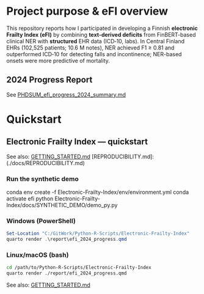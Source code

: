 ﻿
# Project purpose & eFI overview

This repository reports how I participated in developing a Finnish **electronic Frailty Index (eFI)** by combining **text-derived deficits** from FinBERT-based clinical NER with **structured** EHR data (ICD‑10, labs). In Central Finland EHRs (102,525 patients; 10.6 M notes), NER achieved F1 ≥ 0.81 and outperformed ICD‑10 for detecting falls and incontinence; NER-based onsets were more predictive of mortality.

## 2024 Progress Report

See [PHDSUM_efi_progress_2024_summary.md](./docs/PHDSUM_efi_progress_2024_summary.md)

# Quickstart

## Electronic Frailty Index — quickstart

See also:
        [GETTING_STARTED.md](./docs/GETTING_STARTED.md)
        [REPRODUCIBILITY.md]: (./docs/REPRODUCIBILITY.md)

### Run the synthetic demo

conda env create -f Electronic-Frailty-Index/env/environment.yml
conda activate efi
python Electronic-Frailty-Index/docs/SYNTHETIC_DEMO/demo_py.py

### Windows (PowerShell)

```powershell
Set-Location "C:/GitWork/Python-R-Scripts/Electronic-Frailty-Index"
quarto render .\report\efi_2024_progress.qmd
```

### Linux/macOS (bash)

```bash
cd /path/to/Python-R-Scripts/Electronic-Frailty-Index
quarto render ./report/efi_2024_progress.qmd
```

See also: [GETTING_STARTED.md](./docs/GETTING_STARTED.md)

